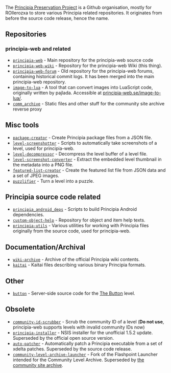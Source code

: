 The [Principia Preservation Project](https://github.com/principia-preservation-project) is a Github organisation, mostly for ROllerozxa to store various Principia related repositories. It originates from before the source code release, hence the name.

## Repositories
### principia-web and related
- [`principia-web`](https://github.com/principia-preservation-project/principia-web) - Main repository for the principia-web source code
- [`principia-web-wiki`](https://github.com/principia-preservation-project/principia-web-wiki) - Repository for the principia-web Wiki (this thing).
- [`principia-web-forum`](https://github.com/principia-preservation-project/principia-web-forum) - Old repository for the principia-web forums, containing historical commit logs. It has been merged into the main principia-web repository.
- [`image-to-lua`](https://github.com/principia-preservation-project/image-to-lua) - A tool that can convert images into LuaScript code, originally written by pajlada. Accessible at [principia-web.se/image-to-lua/](https://principia-web.se/image-to-lua/).
- [`comm_archive`](https://github.com/principia-preservation-project/comm_archive) - Static files and other stuff for the community site archive reverse proxy

## Misc tools
- [`package-creator`](https://github.com/principia-preservation-project/package-creator) - Create Principia package files from a JSON file.
- [`level-screenshotter`](https://github.com/principia-preservation-project/level-screenshotter) - Scripts to automatically take screenshots of a level, used for principia-web.
- [`level-decompressor`](https://github.com/principia-preservation-project/level-decompressor) - Decompress the level buffer of a level file.
- [`level-screenshot-converter`](https://github.com/principia-preservation-project/level-screenshot-converter) - Extract the embedded level thumbnail in the metadata into a PNG file.
- [`featured-list-creator`](https://github.com/principia-preservation-project/featured-list-creator) - Create the featured list file from JSON data and a set of JPEG images.
- [`puzzlifier`](https://github.com/principia-preservation-project/puzzlifier) - Turn a level into a puzzle.

## Principia source code related
- [`principia_android_deps`](https://github.com/principia-preservation-project/principia_android_deps) - Scripts to build Principia Android dependencies.
- [`custom-object-help`](https://github.com/principia-preservation-project/custom-object-help) - Repository for object and item help texts.
- [`principia-utils`](https://github.com/principia-preservation-project/principia-utils) - Various utilities for working with Principia files originally from the source code, used for principia-web.

## Documentation/Archival
- [`wiki-archive`](https://github.com/principia-preservation-project/Wiki-archive) - Archive of the official Principia wiki contents.
- [`kaitai`](https://github.com/principia-preservation-project/kaitai) - Kaitai files describing various binary Principia formats.

## Other
- [`button`](https://github.com/principia-preservation-project/button) - Server-side source code for the [The Button](/level/78) level.

## Obsolete
- [`community-id-scrubber`](https://github.com/principia-preservation-project/community-id-scrubber) - Scrub the community ID of a level (**Do not use**, principia-web supports levels with invalid community IDs now)
- [`principia-installer`](https://github.com/principia-preservation-project/principia-installer) - NSIS installer for the unofficial 1.5.2 update. Superseded by the official open source version.
- [`auto-patcher`](https://github.com/principia-preservation-project/auto-patcher) - Automatically patch a Principia executable from a set of xdelta patches. Superseded by the source code release.
- [`community-level-archive-launcher`](https://github.com/principia-preservation-project/community-level-archive-launcher) - Fork of the Flashpoint Launcher intended for the Community Level Archive. Superseded by [the community site archive](https://archive.principia-web.se).